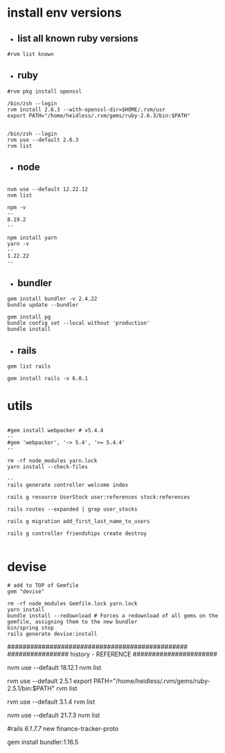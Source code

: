 

# install env versions

- ## list all known ruby versions
```
#rvm list known
```

- ## ruby
```
#rvm pkg install openssl

/bin/zsh --login
rvm install 2.6.3 --with-openssl-dir=$HOME/.rvm/usr
export PATH="/home/heidless/.rvm/gems/ruby-2.6.3/bin:$PATH"


/bin/zsh --login
rvm use --default 2.6.3
rvm list
```
- ## node
```

nvm use --default 12.22.12
nvm list

npm -v 
--
8.19.2
--

npm install yarn
yarn -v
--
1.22.22
--
```

- ## bundler
```
gem install bundler -v 2.4.22
bundle update --bundler

gem install pg
bundle config set --local without 'production'
bundle install

```

- ## rails
```
gem list rails

gem install rails -v 6.0.1
```
# utils
```

#gem install webpacker # v5.4.4
--
#gem 'webpacker', '~> 5.4', '>= 5.4.4'
--

rm -rf node_modules yarn.lock
yarn install --check-files

--
rails generate controller welcome index

rails g resource UserStock user:references stock:references

rails routes --expanded | grep user_stocks

rails g migration add_first_last_name_to_users

rails g controller friendships create destroy


```

# devise
```
# add to TOP of Gemfile
gem "devise"

rm -rf node_modules Gemfile.lock yarn.lock
yarn install
bundle install --redownload # Forces a redownload of all gems on the gemfile, assigning them to the new bundler
bin/spring stop
rails generate devise:install

```



###############################################
################ history - REFERENCE ######################

nvm use --default 18.12.1
nvm list

rvm use --default 2.5.1
export PATH="/home/heidless/.rvm/gems/ruby-2.5.1/bin:$PATH"
rvm list

rvm use --default 3.1.4
rvm list

nvm use --default 21.7.3
nvm list

#rails _6.1.7.7_ new finance-tracker-proto

gem install bundler:1.16.5